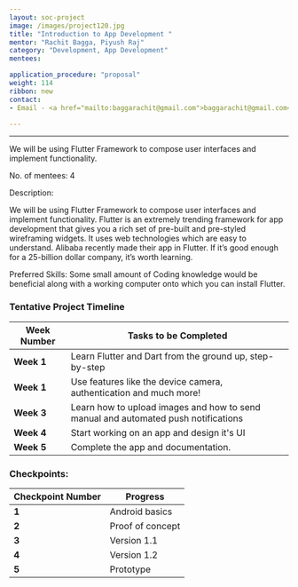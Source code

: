 ```yaml
---
layout: soc-project
image: /images/project120.jpg
title: "Introduction to App Development "
mentor: "Rachit Bagga, Piyush Raj"
category: "Development, App Development"
mentees:

application_procedure: "proposal" 
weight: 114
ribbon: new
contact:
- Email - <a href="mailto:baggarachit@gmail.com">baggarachit@gmail.com</a>. Initial contact would be through email but after that we'll decide depending on convenience.

---
```


---
We will be using Flutter Framework to compose user interfaces and implement functionality. 


<!--break-->

No. of mentees: 4

Description:

We will be using Flutter Framework to compose user interfaces and implement functionality.
Flutter is an extremely trending framework for app development that gives you a rich set of pre-built and pre-styled wireframing widgets. It uses web technologies which are easy to understand. Alibaba recently made their app in Flutter. If it’s good enough for a 25-billion dollar company, it’s worth learning.

Preferred Skills: Some small amount of Coding knowledge would be beneficial along with a working computer onto which you can install Flutter.

<!--break-->

<!--break-->
### Tentative Project Timeline

|Week Number  | Tasks to be Completed|
|--- | --- | 
|**Week 1** | Learn Flutter and Dart from the ground up, step-by-step |
|**Week 1** | Use features like the device camera, authentication and much more! |
|**Week 3** | Learn how to upload images and how to send manual and automated push notifications|
|**Week 4** | Start working on an app and design it's UI |
|**Week 5** | Complete the app and documentation.|

### Checkpoints:
<!--break-->

|Checkpoint Number  | Progress|
|--- | --- | 
|**1** |Android basics|
|**2** |Proof of concept|
|**3** |Version 1.1|
|**4** |Version 1.2|
|**5** |Prototype|

<!--break-->
